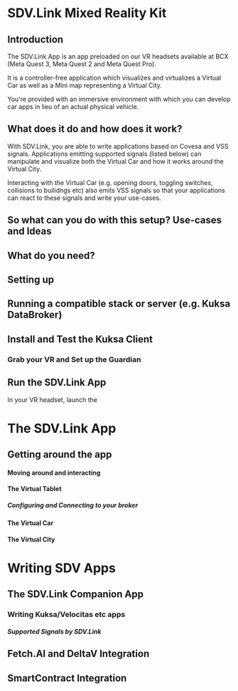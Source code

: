 # SDV.Link Mixed Reality Kit



## Introduction

The SDV.Link App is an app preloaded on our VR headsets available at BCX (Meta Quest 3, Meta Quest 2 and Meta Quest Pro).

It is a controller-free application which visualizes and virtualizes a Virtual Car as well as a Mini map representing a Virtual City.

You're provided with an immersive environment with which you can develop car apps in lieu of an actual physical vehicle.

## What does it do and how does it work?

With SDV.Link, you are able to write applications based on Covesa and VSS signals. Applications emitting supported signals (listed below) can manipulate and visualize both the Virtual Car and how it works around the Virtual City. 

Interacting with the Virtual Car (e.g. opening doors, toggling switches, collisions to builidngs etc) also emits VSS signals so that your applications can react to these signals and write your use-cases.

## So what can you do with this setup? Use-cases and Ideas



## What do you need?



## Setting up



## Running a compatible stack or server (e.g. Kuksa DataBroker) 



## Install and Test the Kuksa Client



### Grab your VR and Set up the Guardian



## Run the SDV.Link App

In your VR headset, launch the 







# The SDV.Link App

## Getting around the app



#### Moving around and interacting



#### The Virtual Tablet

##### Configuring and Connecting to your broker



#### The Virtual Car





#### The Virtual City





# Writing SDV Apps

## The SDV.Link Companion App





### Writing Kuksa/Velocitas etc apps

##### Supported Signals by SDV.Link





## Fetch.AI and DeltaV Integration





## SmartContract Integration

